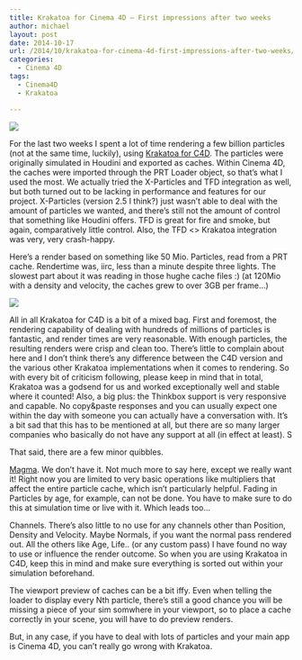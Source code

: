 ```yaml
---
title: Krakatoa for Cinema 4D – First impressions after two weeks
author: michael
layout: post
date: 2014-10-17
url: /2014/10/krakatoa-for-cinema-4d-first-impressions-after-two-weeks/
categories:
  - Cinema 4D
tags:
  - Cinema4D
  - Krakatoa

---
```

![](/uploads/2014/10/C4D_Krakatoa_X01_take3_v01.jpg)

For the last two weeks I spent a lot of time rendering a few billion particles (not at the same time, luckily), using [Krakatoa for C4D](http://www.thinkboxsoftware.com/krakatoa-c4d/). The particles were originally simulated in Houdini and exported as caches. Within Cinema 4D, the caches were imported through the PRT Loader object, so that&#8217;s what I used the most. We actually tried the X-Particles and TFD integration as well, but both turned out to be lacking in performance and features for our project. X-Particles (version 2.5 I think?) just wasn&#8217;t able to deal with the amount of particles we wanted, and there&#8217;s still not the amount of control that something like Houdini offers. TFD is great for fire and smoke, but again, comparatively little control. Also, the TFD <> Krakatoa integration was very, very crash-happy.

Here&#8217;s a render based on something like 50 Mio. Particles, read from a PRT cache. Rendertime was, iirc, less than a minute despite three lights. The slowest part about it was reading in those hughe cache files :) (at 120Mio with a density and velocity, the caches grew to over 3GB per frame&#8230;)

![](/uploads/2014/10/X01_take1_0080.jpg)

All in all Krakatoa for C4D is a bit of a mixed bag. First and foremost, the rendering capability of dealing with hundreds of millions of particles is fantastic, and render times are very reasonable. With enough particles, the resulting renders were crisp and clean too. There&#8217;s little to complain about here and I don&#8217;t think there&#8217;s any difference between the C4D version and the various other Krakatoa implementations when it comes to rendering. So with every bit of criticism following, please keep in mind that in total, Krakatoa was a godsend for us and worked exceptionally well and stable where it counted! Also, a big plus: the Thinkbox support is very responsive and capable. No copy&paste responses and you can usually expect one within the day with someone you can actually have a conversation with. It&#8217;s a bit sad that this has to be mentioned at all, but there are so many larger companies who basically do not have any support at all (in effect at least). S

That said, there are a few minor quibbles.

[Magma](http://www.thinkboxsoftware.com/krakatoa-magma-2/). We don&#8217;t have it. Not much more to say here, except we really want it! Right now you are limited to very basic operations like multipliers that affect the entire particle cache, which isn&#8217;t particularly helpful. Fading in Particles by age, for example, can not be done. You have to make sure to do this at simulation time or live with it. Which leads too&#8230;

Channels. There&#8217;s also little to no use for any channels other than Position, Density and Velocity. Maybe Normals, if you want the normal pass rendered out. All the others like Age, Life.. (or any custom pass) I have found no way to use or influence the render outcome. So when you are using Krakatoa in C4D, keep this in mind and make sure everything is sorted out within your simulation beforehand.

The viewport preview of caches can be a bit iffy. Even when telling the loader to display every Nth particle, there&#8217;s still a good chance you will be missing a piece of your sim somwhere in your viewport, so to place a cache correctly in your scene, you will have to do preview renders.

But, in any case, if you have to deal with lots of particles and your main app is Cinema 4D, you can&#8217;t really go wrong with Krakatoa.
